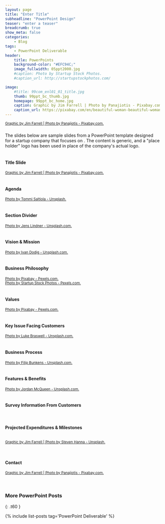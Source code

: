 ```yaml
---
layout: page
title: "Enter Title"
subheadline: "PowerPoint Design"
teaser: "enter a teaser"
breadcrumb: true
show_meta: false
categories:
    - Blog
tags:
    - PowerPoint Deliverable
header:
    title: PowerPoints
    background-color: "#EFC94C;"
    image_fullwidth: 05ppt2000.jpg
    #caption: Photo by Startup Stock Photos.
    #caption_url: http://startupstockphotos.com/

image:
    #title: 99com_enl01_01_title.jpg
    thumb: 99ppt_bc_thumb.jpg
    homepage: 99ppt_bc_home.jpg
    caption: Graphic by Jim Farrell | Photo by Panajiotis - Pixabay.com.
    caption_url: https://pixabay.com/en/beautiful-woman-beautiful-woman-2150881/
---
```

<!--more-->
<p style="margin:0;"><img src="{{ site.urlimg }}99ppt_bc_title.jpg" alt=""></p>
<p style="margin:0;"><a href="https://pixabay.com/en/beautiful-woman-beautiful-woman-2150881/"><small>Graphic by Jim Farrell | Photo by Panajiotis - Pixabay.com.</small></a></p>

### <General Lead in Description>
The slides below are sample slides from a PowerPoint template designed for a startup company that focuses on <enter text here>. The content is generic, and a "place holder" logo has been used in place of the company's actual logo.
<br><br>

<!--Slide 01: Title Slide-->
#### Title Slide
<p style="margin:0;"><img src="{{ site.urlimg }}99ppt_bc_zslide01.jpg" alt=""></p>
<p style="margin:0;"><a href="https://pixabay.com/en/beautiful-woman-beautiful-woman-2150881/"><small>Graphic by Jim Farrell | Photo by Panajiotis - Pixabay.com.</small></a></p>
<br>

<!--Slide 02: Title Slide-->
#### Agenda
<p style="margin:0;"><img src="{{ site.urlimg }}99ppt_bc_zslide02.jpg" alt=""></p>
<p style="margin:0;"><a href="https://unsplash.com/photos/1nBvotYiZQI"><small>Photo by Tommi Saltiola - Unsplash.</small></a></p>
<br>

<!--Slide 03: Title Slide-->
#### Section Divider
<p style="margin:0;"><img src="{{ site.urlimg }}99ppt_bc_zslide03.jpg" alt=""></p>
<p style="margin:0;"><a href="https://unsplash.com/photos/4i7-mcM7xSY"><small>Photo by Jens Lindner - Unsplash.com.</small></a></p>
<br>

<!--Slide 04: Title Slide-->
#### Vision & Mission
<p style="margin:0;"><img src="{{ site.urlimg }}99ppt_bc_zslide04.jpg" alt=""></p>
<p style="margin:0;"><a href="https://unsplash.com/photos/R21SyyJDFgc"><small>Photo by Ivan Dodig - Unsplash.com.</small></a></p>
<br>

<!--Slide 05: Title Slide-->
#### Business Philosophy
<p style="margin:0;"><img src="{{ site.urlimg }}99ppt_bc_zslide05.jpg" alt=""></p>
<p style="margin:0;"><a href="https://www.pexels.com/photo/adult-architect-blueprint-business-416405/"><small>Photo by Pixabay - Pexels.com.</small></a></p>
<p style="margin:0;"><a href="https://www.pexels.com/photo/advice-advise-advisor-business-7075/"><small>Photo by Startup Stock Photos - Pexels.com.</small></a></p>
<br>

<!--Slide 06: Title Slide-->
#### Values
<p style="margin:0;"><img src="{{ site.urlimg }}99ppt_bc_zslide06.jpg" alt=""></p>
<p style="margin:0;"><a href="https://www.pexels.com/photo/adult-architect-blueprint-business-416405/"><small>Photo by Pixabay - Pexels.com.</small></a></p>
<br>

<!--Slide 07: Title Slide-->
#### Key Issue Facing Customers
<p style="margin:0;"><img src="{{ site.urlimg }}99ppt_bc_zslide07.jpg" alt=""></p>
<p style="margin:0;"><a href="https://unsplash.com/photos/8BxRYuPkzkU"><small>Photo by Luke Braswell - Unsplash.com.</small></a></p>
<br>

<!--Slide 08: Title Slide-->
#### Business Process
<p style="margin:0;"><img src="{{ site.urlimg }}99ppt_bc_zslide08.jpg" alt=""></p>
<p style="margin:0;"><a href="https://unsplash.com/photos/MfA21vhkVLg"><small>Photo by Filip Bunkens - Unsplash.com.</small></a></p>
<br>

<!--Slide 09: Title Slide-->
#### Features & Benefits
<p style="margin:0;"><img src="{{ site.urlimg }}99ppt_bc_zslide09.jpg" alt=""></p>
<p style="margin:0;"><a href="https://unsplash.com/photos/kt_s46DVgJA"><small>Photo by Jordan McQueen - Unsplash.com.</small></a></p>
<br>

<!--Slide 10: Title Slide-->
#### Survey Information From Customers
<p style="margin:0;"><img src="{{ site.urlimg }}99ppt_bc_zslide10.jpg" alt=""></p>
<br>

<!--Slide 11: Title Slide-->
#### Projected Expenditures & Milestones
<p style="margin:0;"><img src="{{ site.urlimg }}99ppt_bc_zslide11.jpg" alt=""></p>
<p><a href="https://unsplash.com/photos/3Ub-gXhLE6Y"><small>Graphic by Jim Farrell | Photo by Steven Hanna - Unsplash.</small></a></p>
<br>

<!--Slide 12: Title Slide-->
#### Contact
<p style="margin:0;"><img src="{{ site.urlimg }}99ppt_bc_zslide12.jpg" alt=""></p>
<p style="margin:0;"><a href="https://pixabay.com/en/beautiful-woman-beautiful-woman-2150881/"><small>Graphic by Jim Farrell | Photo by Panajiotis - Pixabay.com.</small></a></p>

<br>
<br>

### More PowerPoint Posts
{: .t60 }

{% include list-posts tag='PowerPoint Deliverable' %}

